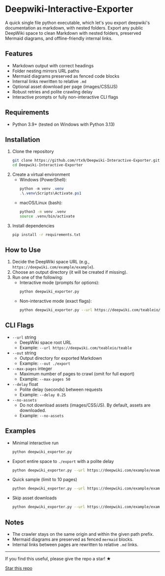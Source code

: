 # Deepwiki-Interactive-Exporter
A quick single file python executable, which let's you export deepwiki's documentation as markdown, with nested folders.
Export any public DeepWiki space to clean Markdown with nested folders, preserved Mermaid diagrams, and offline-friendly internal links.

## Features
- Markdown output with correct headings
- Folder nesting mirrors URL paths
- Mermaid diagrams preserved as fenced code blocks
- Internal links rewritten to relative `.md`
- Optional asset download per page (images/CSS/JS)
- Robust retries and polite crawling delay
- Interactive prompts or fully non-interactive CLI flags

## Requirements
- Python 3.9+ (tested on Windows with Python 3.13)

## Installation
1. Clone the repository
   ```bash
   git clone https://github.com/rtx9/Deepwiki-Interactive-Exporter.git
   cd Deepwiki-Interactive-Exporter
   ```
2. Create a virtual environment
   - Windows (PowerShell):
     ```powershell
     python -m venv .venv
     .\.venv\Scripts\Activate.ps1
     ```
   - macOS/Linux (bash):
     ```bash
     python3 -m venv .venv
     source .venv/bin/activate
     ```
3. Install dependencies
   ```bash
   pip install -r requirements.txt
   ```

## How to Use
1. Decide the DeepWiki space URL (e.g., `https://deepwiki.com/example/example`).
2. Choose an output directory (it will be created if missing).
3. Run one of the following:
   - Interactive mode (prompts for options):
     ```bash
     python deepwiki_exporter.py
     ```
   - Non-interactive mode (exact flags):
     ```bash
     python deepwiki_exporter.py --url https://deepwiki.com/teableio/teable --out ./export --delay 0.25
     ```

## CLI Flags
- `--url` string
  - DeepWiki space root URL
  - Example: `--url https://deepwiki.com/teableio/teable`
- `--out` string
  - Output directory for exported Markdown
  - Example: `--out ./export`
- `--max-pages` integer
  - Maximum number of pages to crawl (omit for full export)
  - Example: `--max-pages 50`
- `--delay` float
  - Polite delay (seconds) between requests
  - Example: `--delay 0.25`
- `--no-assets`
  - Do not download assets (images/CSS/JS). By default, assets are downloaded.
  - Example: `--no-assets`

## Examples
- Minimal interactive run
  ```bash
  python deepwiki_exporter.py
  ```
- Export entire space to `./export` with a polite delay
  ```bash
  python deepwiki_exporter.py --url https://deepwiki.com/example/example o --out ./export --delay 0.25
  ```
- Quick sample (limit to 10 pages)
  ```bash
  python deepwiki_exporter.py --url https://deepwiki.com/example/example --out ./export --max-pages 10 --delay 0.25
  ```
- Skip asset downloads
  ```bash
  python deepwiki_exporter.py --url https://deepwiki.com/example/example --out ./export --no-assets
  ```

## Notes
- The crawler stays on the same origin and within the given path prefix.
- Mermaid diagrams are preserved as fenced `mermaid` blocks.
- Internal links between pages are rewritten to relative `.md` links.

---

If you find this useful, please give the repo a star! ★

[Star this repo](https://github.com/rtx9/Deepwiki-Interactive-Exporter.git)
